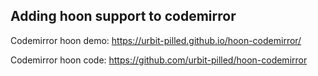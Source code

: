 ## Adding hoon support to codemirror

Codemirror hoon demo: https://urbit-pilled.github.io/hoon-codemirror/

Codemirror hoon code: https://github.com/urbit-pilled/hoon-codemirror
